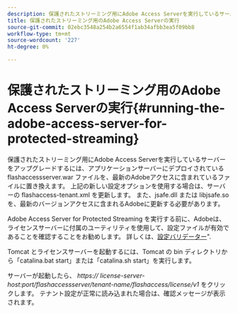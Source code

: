 ```yaml
---
description: 保護されたストリーミング用にAdobe Access Serverを実行しているサーバーをアップグレードするには、アプリケーションサーバーにデプロイされている flashaccessserver.war ファイルを、最新のAdobeアクセスに含まれているファイルに置き換えます。 上記の新しい設定オプションを使用する場合は、サーバーの flashaccess-tenant.xml を更新します。 また、jsafe.dll または libjsafe.so を、最新のバージョンアクセスに含まれるAdobeに更新する必要があります。
title: 保護されたストリーミング用のAdobe Access Serverの実行
source-git-commit: 02ebc3548a254b2a6554f1ab34afbb3ea5f09bb8
workflow-type: tm+mt
source-wordcount: '227'
ht-degree: 0%

---
```


# 保護されたストリーミング用のAdobe Access Serverの実行{#running-the-adobe-access-server-for-protected-streaming}

保護されたストリーミング用にAdobe Access Serverを実行しているサーバーをアップグレードするには、アプリケーションサーバーにデプロイされている flashaccessserver.war ファイルを、最新のAdobeアクセスに含まれているファイルに置き換えます。 上記の新しい設定オプションを使用する場合は、サーバーの flashaccess-tenant.xml を更新します。 また、jsafe.dll または libjsafe.so を、最新のバージョンアクセスに含まれるAdobeに更新する必要があります。

Adobe Access Server for Protected Streaming を実行する前に、Adobeは、ライセンスサーバーに付属のユーティリティを使用して、設定ファイルが有効であることを確認することをお勧めします。 詳しくは、[設定バリデーター](../../aaxs-protected-streaming/aaxs-protected-streaming-utilities/configuration-validator.md)&quot;.

Tomcat とライセンスサーバーを起動するには、Tomcat の bin ディレクトリから「catalina.bat start」または「catalina.sh start」を実行します。

サーバーが起動したら、 *https:// license-server-host:port/flashaccessserver/tenant-name/flashaccess/license/v1* をクリックします。 テナント設定が正常に読み込まれた場合は、確認メッセージが表示されます。
